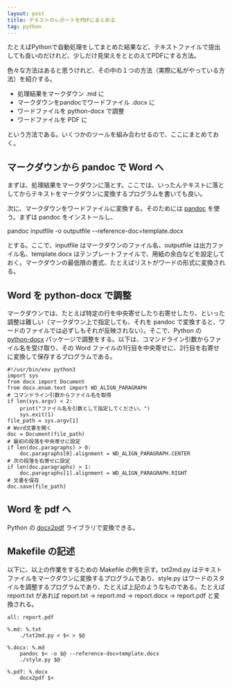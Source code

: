 ```yaml
---
layout: post
title: テキストのレポートをPDFにまとめる
tag: python
---
```

たとえばPythonで自動処理をしてまとめた結果など、テキストファイルで提出しても良いのだけれど、少しだけ見栄えをととのえてPDFにする方法。

色々な方法はあると思うけれど、その中の１つの方法（実際に私がやっている方法）を紹介する。

- 処理結果をマークダウン .md に
- マークダウンをpandocでワードファイル .docx に
- ワードファイルを python-docx で調整
- ワードファイルを PDF に

という方法である。いくつかのツールを組み合わせるので、ここにまとめておく。

## マークダウンから pandoc で Word へ
まずは、処理結果をマークダウンに落とす。ここでは、いったんテキストに落としてからテキストをマークダウンに変換するプログラムを書いても良い。

次に、マークダウンをワードファイルに変換する。そのためには [pandoc](https://pandoc.org/) を使う。まずは pandoc をインストールし、

 pandoc inputfile -o outputfile --reference-doc=template.docx

とする。ここで、inputfile はマークダウンのファイル名、outputfile は出力ファイル名、template.docx はテンプレートファイルで、用紙の余白などを設定しておく。マークダウンの最低限の書式、たとえばリストがワードの形式に変換される。

## Word を python-docx で調整
マークダウンでは、たとえば特定の行を中央寄せしたり右寄せしたり、といった調整は難しい（マークダウン上で指定しても、それを pandoc で変換すると、ワードのファイルでは必ずしもそれが反映されない）。そこで、Python の [python-docx](https://pypi.org/project/python-docx/) パッケージで調整をする。以下は、コマンドライン引数からファイル名を受け取り、その Word ファイルの1行目を中央寄せに、2行目を右寄せに変換して保存するプログラムである。

```
#!/usr/bin/env python3
import sys
from docx import Document
from docx.enum.text import WD_ALIGN_PARAGRAPH
# コマンドライン引数からファイル名を取得
if len(sys.argv) < 2:
    print("ファイル名を引数として指定してください。")
    sys.exit(1)
file_path = sys.argv[1]
# Word文書を開く
doc = Document(file_path)
# 最初の段落を中央寄せに設定
if len(doc.paragraphs) > 0:
    doc.paragraphs[0].alignment = WD_ALIGN_PARAGRAPH.CENTER
# 次の段落を右寄せに設定
if len(doc.paragraphs) > 1:
    doc.paragraphs[1].alignment = WD_ALIGN_PARAGRAPH.RIGHT
# 文書を保存
doc.save(file_path)
```

## Word を pdf へ
Python の [docx2pdf](https://pypi.org/project/docx2pdf/) ライブラリで変換できる。

## Makefile の記述
以下に、以上の作業をするための Makefile の例を示す。txt2md.py はテキストファイルをマークダウンに変換するプログラムであり、style.py はワードのスタイルを調整するプログラムであり、たとえば上記のようなものである。たとえば report.txt があれば report.txt -> report.md -> report.docx -> report.pdf と変換される。

```
all: report.pdf

%.md: %.txt
	./txt2md.py < $< > $@

%.docx: %.md
	pandoc $< -o $@ --reference-doc=template.docx
	./style.py $@

%.pdf: %.docx
	docx2pdf $<
```
